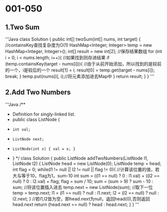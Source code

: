 # 001-050
## 1.Two Sum
'''Java
class Solution {
    public int[] twoSum(int[] nums, int target) {
        //containsKey查找复杂度为O(1)
        HashMap<Integer, Integer> temp = new HashMap<Integer, Integer>();
        int[] result = new int[2]; //保存结果数组
        for (int i = 0; i < nums.length; i++){
            //如果找到则存进结果
            if (temp.containsKey(target - nums[i])){
                //由于从前开始添加，所以找到的是较前的一个，i是较后的一个
                result[1] = i;
                result[0] = temp.get(target - nums[i]);
                break;
            }
            temp.put(nums[i], i);//将元素添加进去Map中
        }
        return result;
    }
}
'''

## 2.Add Two Numbers
'''Java
/**
* Definition for singly-linked list.
* public class ListNode {
*     int val;
*     ListNode next;
*     ListNode(int x) { val = x; }
* }
*/
class Solution {
    public ListNode addTwoNumbers(ListNode l1, ListNode l2) {
        ListNode head = new ListNode(0);
        ListNode temp = head;
        int flag = 0;
        while(l1 != null || l2 != null || flag != 0){
            //计算该位置的值，若大与等于10，flag为1，sum-10
            int sum = ((l1 == null) ? 0 : l1.val) + ((l2 == null) ? 0 : l2.val) + flag;
            flag = sum / 10;
            sum = (sum > 9) ? sum - 10 : sum;
            //将该位置插入进去
            temp.next = new ListNode(sum);
            //取下一位
            temp = temp.next;
            l1 = (l1 == null) ? null : l1.next;
            l2 = (l2 == null) ? null : l2.next;
        }
        //若l1,l2皆为空，即head.next为null，返回head(0),否则返回head.next
        return (head.next == null) ? head : head.next;
    }
}
'''
